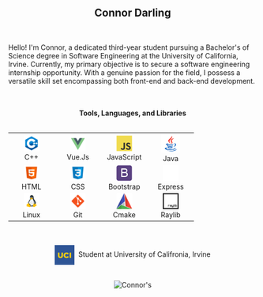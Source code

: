 <h2 align="center">
  Connor Darling
</h2>

<br>

<div>
  <p>
    Hello! I'm Connor, a dedicated third-year student pursuing a 
    Bachelor's of Science degree in Software Engineering at the University of 
    California, Irvine. Currently, my primary objective is to secure a software 
    engineering internship opportunity. With a genuine passion for the field, 
    I possess a versatile skill set encompassing both front-end and back-end development.
  </p>
</div>

<br>
<br>

<div align="center">
  <b>Tools, Languages, and Libraries</b>
</div>

<br>

<div align="center">
  <table>
    <tr>
      <td align="center" width="80">
        <a href="https://en.cppreference.com/w/"
          ><img src="resources/cpp.png" width="32" height="32" alt="C++"
        /></a>
        <br />C++
      </td>
      <td align="center" width="80">
        <a href="https://vuejs.org/guide/introduction.html"
          ><img src="resources/vue.png" width="32" height="32" alt="Vue.Js"
        /></a>
        <br />Vue.Js
      </td> 
      <td align="center" width="80">
        <a href="https://developer.mozilla.org/en-US/docs/Web/JavaScript"
          ><img
            src="resources/javascript-original.svg"
            width="32"
            height="32"
            alt="JavaScript"
        /></a>
        <br />JavaScript
      </td> 
      <td align="center" width="80">
        <img src="resources/JavaLava.png" width="38" height="38" alt="Java" />
        <br />Java
      </td>
    </tr>
    <tr>
      <td align="center" width="80">
        <a href="https://developer.mozilla.org/en-US/docs/Web/HTML"
          ><img src="resources/html.png" width="32" height="32" alt="HTML"
        /></a>
        <br />HTML
      </td>
      <td align="center" width="80">
        <img src="resources/css.png" width="32" height="32" alt="CSS" />
        <br />CSS
      </td>
      <td align="center" width="80">
        <img src="resources/bootstrap-plain.svg" width="32" height="32" alt="Bootstrap" />
        <br />Bootstrap
      </td>
      <td align="center" width="80">
        <img src="resources/expressjs.png" width="32" height="32" alt="expressjs" />
        <br />Express
      </td>
    </tr>
    <tr>
      <td align="center" width="80">
        <img src="resources/linux.png" width="32" height="32" alt="Linux" />
        <br />Linux
      </td>
      <td align="center" width="80">
        <img src="resources/git.png" width="32" height="32" alt="Git" />
        <br />Git
      </td>
      <td align="center" width="80">
        <img src="resources/cmake.png" width="32" height="32" alt="Cmake" />
        <br />Cmake
      </td>
      <td align="center" width="80">
        <a href="https://www.raylib.com/"
          ><img src="resources/raylib.png" width="32" height="32" alt="Raylib"
        /></a>
        <br />Raylib
      </td>
    </tr>

  </table>
</div>

<br>
<br>

<div align="center">
  <img align="center" src="resources/uci.jpeg" width="40" />&nbsp;
    Student at University of Califronia, Irvine

  <br>
  <br>

  <p float="center">
    <img align="center"
    src="https://github-readme-stats.vercel.app/api?username=connor-darling&include_all_commits=true&count_private=true&show_icons=true&line_height=22.5&hide_rank=true&title_color=9DB8C8&icon_color=2B6CBA&text_color=D3D3D3&bg_color=0,000000,2F6586"
    alt=Connor's Github Stats"/>
  </p>
</div>
